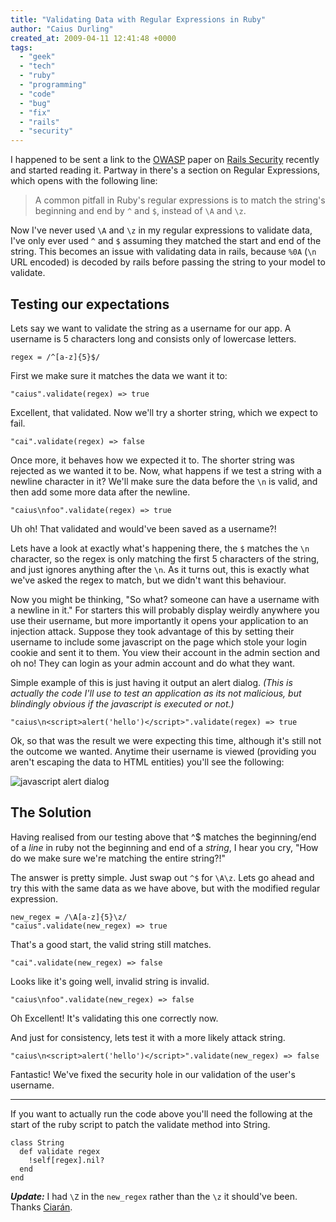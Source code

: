 ```yaml
---
title: "Validating Data with Regular Expressions in Ruby"
author: "Caius Durling"
created_at: 2009-04-11 12:41:48 +0000
tags:
  - "geek"
  - "tech"
  - "ruby"
  - "programming"
  - "code"
  - "bug"
  - "fix"
  - "rails"
  - "security"
---
```


I happened to be sent a link to the [OWASP][] paper on [Rails Security][sec] recently and started reading it. Partway in there's a section on Regular Expressions, which opens with the following line:

[OWASP]: https://www.owasp.org/index.php/Main_Page
[sec]: https://www.owasp.org/images/8/89/Rails_Security_2.pdf

> A common pitfall in Ruby's regular expressions is to match the string's beginning and end by `^` and `$`, instead of `\A` and `\z`.

Now I've never used `\A` and `\z` in my regular expressions to validate data, I've only ever used `^` and `$` assuming they matched the start and end of the string. This becomes an issue with validating data in rails, because `%0A` (`\n` URL encoded) is decoded by rails before passing the string to your model to validate.

## Testing our expectations

Lets say we want to validate the string as a username for our app. A username is 5 characters long and consists only of lowercase letters.

    regex = /^[a-z]{5}$/

First we make sure it matches the data we want it to:

    "caius".validate(regex) => true

Excellent, that validated. Now we'll try a shorter string, which we expect to fail.

    "cai".validate(regex) => false

Once more, it behaves how we expected it to. The shorter string was rejected as we wanted it to be. Now, what happens if we test a string with a newline character in it? We'll make sure the data before the `\n` is valid, and then add some more data after the newline.

    "caius\nfoo".validate(regex) => true

Uh oh! That validated and would've been saved as a username?!

Lets have a look at exactly what's happening there, the `$` matches the `\n` character, so the regex is only matching the first 5 characters of the string, and just ignores anything after the `\n`. As it turns out, this is exactly what we've asked the regex to match, but we didn't want this behaviour.

Now you might be thinking, "So what? someone can have a username with a newline in it." For starters this will probably display weirdly anywhere you use their username, but more importantly it opens your application to an injection attack. Suppose they took advantage of this by setting their username to include some javascript on the page which stole your login cookie and sent it to them. You view their account in the admin section and oh no! They can login as your admin account and do what they want.

Simple example of this is just having it output an alert dialog. *(This is actually the code I'll use to test an application as its not malicious, but blindingly obvious if the javascript is executed or not.)*

    "caius\n<script>alert('hello')</script>".validate(regex) => true

Ok, so that was the result we were expecting this time, although it's still not the outcome we wanted. Anytime their username is viewed (providing you aren't escaping the data to HTML entities) you'll see the following:

![javascript alert dialog](http://caius.name/images/qs/javascript-alert-dialog.png)

## The Solution

Having realised from our testing above that ^$ matches the beginning/end of a *line* in ruby not the beginning and end of a *string*, I hear you cry, "How do we make sure we're matching the entire string?!"

The answer is pretty simple. Just swap out `^$` for `\A\z`. Lets go ahead and try this with the same data as we have above, but with the modified regular expression.

    new_regex = /\A[a-z]{5}\z/
    "caius".validate(new_regex) => true

That's a good start, the valid string still matches.

    "cai".validate(new_regex) => false

Looks like it's going well, invalid string is invalid.

    "caius\nfoo".validate(new_regex) => false

Oh Excellent! It's validating this one correctly now.

And just for consistency, lets test it with a more likely attack string.

    "caius\n<script>alert('hello')</script>".validate(new_regex) => false

Fantastic! We've fixed the security hole in our validation of the user's username.

---

If you want to actually run the code above you'll need the following at the start of the ruby script to patch the validate method into String.

    class String
      def validate regex
        !self[regex].nil?
      end
    end

***Update:*** I had `\Z` in the `new_regex` rather than the `\z` it should've been. Thanks [Ciarán](http://ciaranwal.sh/).
